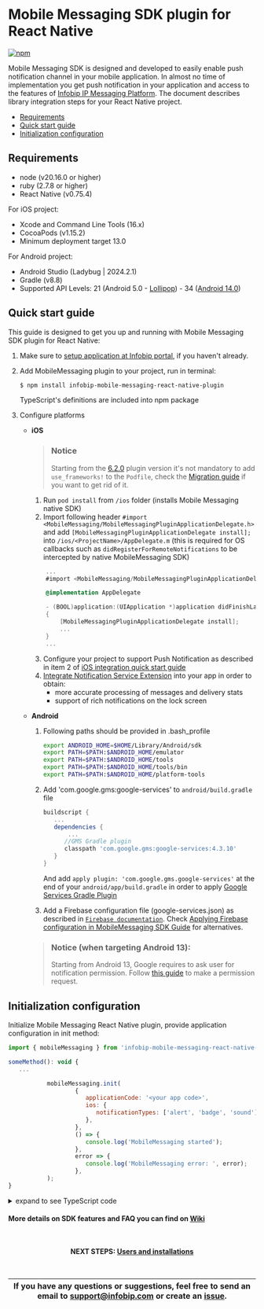 # Mobile Messaging SDK plugin for React Native

[![npm](https://img.shields.io/npm/v/infobip-mobile-messaging-react-native-plugin.svg)](https://www.npmjs.com/package/infobip-mobile-messaging-react-native-plugin)

Mobile Messaging SDK is designed and developed to easily enable push notification channel in your mobile application. In almost no time of implementation you get push notification in your application and access to the features of [Infobip IP Messaging Platform](https://www.infobip.com/en/products/mobile-app-messaging).
The document describes library integration steps for your React Native project.

* [Requirements](#requirements)
* [Quick start guide](#quick-start-guide)
* [Initialization configuration](#initialization-configuration)

## Requirements
- node (v20.16.0 or higher)
- ruby (2.7.8 or higher)
- React Native (v0.75.4)

For iOS project:
- Xcode and Command Line Tools (16.x)
- CocoaPods (v1.15.2)
- Minimum deployment target 13.0

For Android project:
- Android Studio (Ladybug | 2024.2.1)
- Gradle (v8.8)
- Supported API Levels: 21 (Android 5.0 - [Lollipop](https://developer.android.com/about/versions/lollipop)) - 34 ([Android 14.0](https://developer.android.com/about/versions/14))

## Quick start guide

This guide is designed to get you up and running with Mobile Messaging SDK plugin for React Native:

1. Make sure to [setup application at Infobip portal](https://www.infobip.com/docs/mobile-app-messaging/getting-started#create-and-enable-a-mobile-application-profile), if you haven't already.

2. Add MobileMessaging plugin to your project, run in terminal:
    ```bash
    $ npm install infobip-mobile-messaging-react-native-plugin
    ```
   TypeScript's definitions are included into npm package

3. Configure platforms

   - **iOS**
      > ### Notice
      > Starting from the [6.2.0](https://github.com/infobip/mobile-messaging-react-native-plugin/releases/tag/6.1.0) plugin version it's not mandatory to add `use_frameworks!` to the `Podfile`, check the [Migration guide](https://github.com/infobip/mobile-messaging-react-native-plugin/wiki/Migration-guides#migration-from-610-to-620-in-case-you-are-getting-rid-of-use_frameworks-in-the-podfile) if you want to get rid of it.
      1. Run `pod install` from `/ios` folder (installs Mobile Messaging native SDK)
      2. Import following header `#import <MobileMessaging/MobileMessagingPluginApplicationDelegate.h>` and add `[MobileMessagingPluginApplicationDelegate install];` into `/ios/<ProjectName>/AppDelegate.m` (this is required for OS callbacks such as `didRegisterForRemoteNotifications` to be intercepted by native MobileMessaging SDK)
       ```objective-c
           ...
           #import <MobileMessaging/MobileMessagingPluginApplicationDelegate.h>
     
           @implementation AppDelegate

           - (BOOL)application:(UIApplication *)application didFinishLaunchingWithOptions:(NSDictionary *)launchOptions
           {
               [MobileMessagingPluginApplicationDelegate install];
               ...
           }
           ...
       ```
      3. Configure your project to support Push Notification as described in item 2 of [iOS integration quick start guide](https://github.com/infobip/mobile-messaging-sdk-ios#quick-start-guide)
      4. [Integrate Notification Service Extension](https://github.com/infobip/mobile-messaging-react-native-plugin/wiki/Delivery-improvements-and-rich-content-notifications#setting-up-ios-part) into your app in order to obtain:
         - more accurate processing of messages and delivery stats
         - support of rich notifications on the lock screen
   - **Android**
      1. Following paths should be provided in .bash_profile
         ```sh
         export ANDROID_HOME=$HOME/Library/Android/sdk
         export PATH=$PATH:$ANDROID_HOME/emulator
         export PATH=$PATH:$ANDROID_HOME/tools
         export PATH=$PATH:$ANDROID_HOME/tools/bin
         export PATH=$PATH:$ANDROID_HOME/platform-tools
         ```
      2. Add 'com.google.gms:google-services' to `android/build.gradle` file
         ```groovy
         buildscript {
            ...
            dependencies {
                ...
               //GMS Gradle plugin
               classpath 'com.google.gms:google-services:4.3.10'
            }
         }
         ```
         And add `apply plugin: 'com.google.gms.google-services'` at the end of your `android/app/build.gradle` in order to apply [Google Services Gradle Plugin](https://developers.google.com/android/guides/google-services-plugin)

      3. Add a Firebase configuration file (google-services.json) as described in <a href="https://firebase.google.com/docs/android/setup#add-config-file" target="_blank">`Firebase documentation`</a>. Check <a href="https://github.com/infobip/mobile-messaging-react-native-plugin/wiki/Applying-Firebase-configuration-in-MobileMessaging-SDK">Applying Firebase configuration in MobileMessaging SDK Guide</a> for alternatives.

     > ### Notice (when targeting Android 13):
     >  Starting from Android 13, Google requires to ask user for notification permission. Follow [this guide](https://github.com/infobip/mobile-messaging-react-native-plugin/wiki/Android-13-Notification-Permission-Handling) to make a permission request.
       

## Initialization configuration

Initialize Mobile Messaging React Native plugin, provide application configuration in init method:

```javascript
import { mobileMessaging } from 'infobip-mobile-messaging-react-native-plugin';

someMethod(): void {
   ...

           mobileMessaging.init(
                   {
                      applicationCode: '<your app code>',
                      ios: {
                         notificationTypes: ['alert', 'badge', 'sound'],
                      },
                   },
                   () => {
                      console.log('MobileMessaging started');
                   },
                   error => {
                      console.log('MobileMessaging error: ', error);
                   },
           );
}
```
<details><summary>expand to see TypeScript code</summary>
<p>

```typescript
import { mobileMessaging } from 'infobip-mobile-messaging-react-native-plugin';

someMethod(): void {
   ...

           mobileMessaging.init(
                   {
                      applicationCode: '<your app code>',
                      ios: {
                         notificationTypes: ['alert', 'badge', 'sound'],
                      },
                   },
                   () => {
                      console.log('MobileMessaging started');
                   },
                   (error: MobileMessagingError) => {
                      console.log('MobileMessaging error: ', error);
                   },
           );
}
```

</p>
</details>

#### More details on SDK features and FAQ you can find on [Wiki](https://github.com/infobip/mobile-messaging-react-native-plugin/wiki)

<br>
<p align="center"><b>NEXT STEPS: <a href="https://github.com/infobip/mobile-messaging-react-native-plugin/wiki/Users-and-installations">Users and installations</a></b></p>
<br>

| If you have any questions or suggestions, feel free to send an email to support@infobip.com or create an <a href="https://github.com/infobip/mobile-messaging-react-native-plugin/issues" target="_blank">issue</a>. |
|---|

